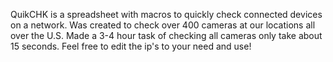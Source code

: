 QuikCHK is a spreadsheet with macros to quickly check connected devices on a network. Was created to check over 400 cameras at
our locations all over the U.S. Made a 3-4 hour task of checking all cameras only take about 15 seconds. Feel free to edit the ip's to your
need and use!
